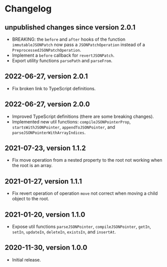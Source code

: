 # Changelog

## unpublished changes since version 2.0.1

- BREAKING: the `before` and `after` hooks of the function `immutableJSONPatch`
  now pass a `JSONPatchOperation` instead of a `PreprocessedJSONPatchOperation`.
- Implement a `before` callback for `revertJSONPatch`.
- Export utility functions `parsePath` and `parseFrom`.


## 2022-06-27, version 2.0.1

- Fix broken link to TypeScript definitions.


## 2022-06-27, version 2.0.0

- Improved TypeScript definitions (there are some breaking changes).
- Implemented new util functions: `compileJSONPointerProp`, 
  `startsWithJSONPointer`, `appendToJSONPointer`, 
  and `parseJSONPointerWithArrayIndices`.


## 2021-07-23, version 1.1.2

- Fix move operation from a nested property to the root not working when the
  root is an array.


## 2021-01-27, version 1.1.1

- Fix revert operation of operation `move` not correct when moving a child 
  object to the root.


## 2021-01-20, version 1.1.0

- Expose util functions `parseJSONPointer`, `compileJSONPointer`, `getIn`, 
  `setIn`, `updateIn`, `deleteIn`, `existsIn`, and `insertAt`.


## 2020-11-30, version 1.0.0

- Initial release.

